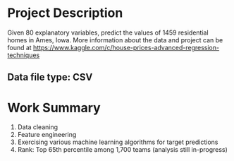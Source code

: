 # Project Description

Given 80 explanatory variables, predict the values of 1459 residential homes in Ames, Iowa. More information about the data and project can be found at https://www.kaggle.com/c/house-prices-advanced-regression-techniques

## Data file type: CSV

# Work Summary
1. Data cleaning
2. Feature engineering
3. Exercising various machine learning algorithms for target predictions
4. Rank: Top 65th percentile among 1,700 teams (analysis still in-progress)
